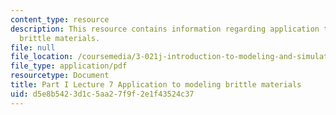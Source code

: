 ```yaml
---
content_type: resource
description: This resource contains information regarding application to modeling
  brittle materials.
file: null
file_location: /coursemedia/3-021j-introduction-to-modeling-and-simulation-spring-2012/d5e8b5423d1c5aa27f9f2e1f43524c37_MIT3_021JS12_P1_L7.pdf
file_type: application/pdf
resourcetype: Document
title: Part I Lecture 7 Application to modeling brittle materials
uid: d5e8b542-3d1c-5aa2-7f9f-2e1f43524c37
---
```

